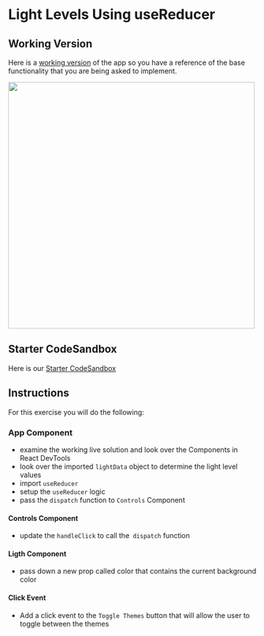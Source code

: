 # Light Levels Using useReducer

## Working Version
Here is a [working version](https://o4noc.csb.app/) of the app so you have a reference of the base functionality that you are being asked to implement. 

<img src="https://i.imgur.com/yx9Z8M0.png" width=500/>

## Starter CodeSandbox
Here is our [Starter CodeSandbox](https://codesandbox.io/s/light-levels-usereducer-starter-hesji?file=/src/Components/App.js)

## Instructions
For this exercise you will do the following:

### App Component
- examine the working live solution and look over the Components in React DevTools
- look over the imported `lightData` object to determine the light level values
- import `useReducer`
- setup the `useReducer` logic
- pass the `dispatch` function to `Controls` Component

#### Controls Component
- update the `handleClick` to call the` dispatch` function

#### Ligth Component
- pass down a new prop called color that contains the current background color

#### Click Event

- Add a click event to the `Toggle Themes` button that will allow the user to toggle between the themes

<!-- [Solution Code](https://codesandbox.io/s/light-levels-usereducer-solution-8w6m8?file=/src/Components/App.js) -->
